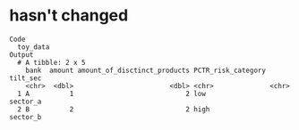 # hasn't changed

    Code
      toy_data
    Output
      # A tibble: 2 x 5
        bank  amount amount_of_disctinct_products PCTR_risk_category tilt_sec
        <chr>  <dbl>                        <dbl> <chr>              <chr>   
      1 A          1                            2 low                sector_a
      2 B          2                            2 high               sector_b

